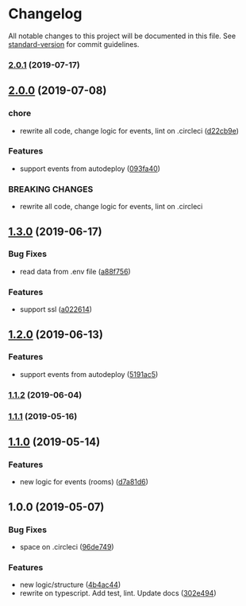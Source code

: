 # Changelog

All notable changes to this project will be documented in this file. See [standard-version](https://github.com/conventional-changelog/standard-version) for commit guidelines.

### [2.0.1](https://github.com/uRepairPC/websocket/compare/v2.0.0...v2.0.1) (2019-07-17)



## [2.0.0](https://github.com/uRepairPC/websocket/compare/v1.3.0...v2.0.0) (2019-07-08)


### chore

* rewrite all code, change logic for events, lint on .circleci ([d22cb9e](https://github.com/uRepairPC/websocket/commit/d22cb9e))


### Features

* support events from autodeploy ([093fa40](https://github.com/uRepairPC/websocket/commit/093fa40))


### BREAKING CHANGES

* rewrite all code, change logic for events, lint on .circleci



## [1.3.0](https://github.com/uRepairPC/websocket/compare/v1.2.0...v1.3.0) (2019-06-17)


### Bug Fixes

* read data from .env file ([a88f756](https://github.com/uRepairPC/websocket/commit/a88f756))


### Features

* support ssl ([a022614](https://github.com/uRepairPC/websocket/commit/a022614))



## [1.2.0](https://github.com/uRepairPC/websocket/compare/v1.1.2...v1.2.0) (2019-06-13)


### Features

* support events from autodeploy ([5191ac5](https://github.com/uRepairPC/websocket/commit/5191ac5))



### [1.1.2](https://github.com/uRepairPC/websocket/compare/v1.1.1...v1.1.2) (2019-06-04)



### [1.1.1](https://github.com/uRepairPC/websocket/compare/v1.1.0...v1.1.1) (2019-05-16)



## [1.1.0](https://github.com/uRepairPC/websocket/compare/v1.0.0...v1.1.0) (2019-05-14)


### Features

* new logic for events (rooms) ([d7a81d6](https://github.com/uRepairPC/websocket/commit/d7a81d6))



## 1.0.0 (2019-05-07)


### Bug Fixes

* space on .circleci ([96de749](https://github.com/uRepairPC/websocket/commit/96de749))


### Features

* new logic/structure ([4b4ac44](https://github.com/uRepairPC/websocket/commit/4b4ac44))
* rewrite on typescript. Add test, lint. Update docs ([302e494](https://github.com/uRepairPC/websocket/commit/302e494))

